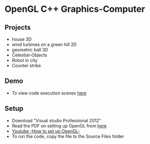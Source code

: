# OpenGL C++ Graphics-Computer

## Projects 
- house 3D
- wind turbines on a green hill 2D
- geometric ball 3D
- Celestial-Objects
- Robot in city
- Counter strike

## Demo
- To view code execution scenes [here](https://github.com/Haidar-Al-Sous/Graphics-Computer/tree/main/Demo)

## Setup
- Download "Visual studio Professional 2012"
- Read the PDF on setting up OpenGL from [here](https://github.com/Haidar-Al-Sous/Graphics-Computer/tree/main/Setting%20Up%20OpenGL)
- [Youtube -How to set up OpenGL-](https://www.youtube.com/watch?v=vcXj2D7Qf24)
- To run the code, copy the file to the Source Files folder